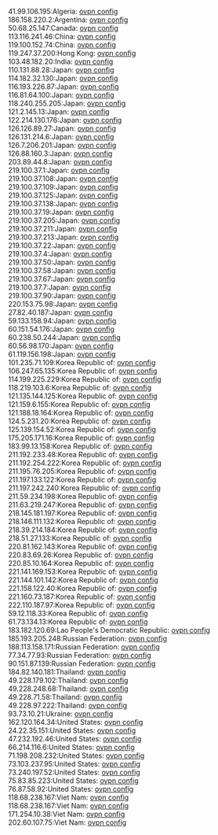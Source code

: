 41.99.106.195:Algeria: [ovpn config](vpn/41_99_106_195.ovpn)  
186.158.220.2:Argentina: [ovpn config](vpn/186_158_220_2.ovpn)  
50.68.25.147:Canada: [ovpn config](vpn/50_68_25_147.ovpn)  
113.116.241.46:China: [ovpn config](vpn/113_116_241_46.ovpn)  
119.100.152.74:China: [ovpn config](vpn/119_100_152_74.ovpn)  
119.247.37.200:Hong Kong: [ovpn config](vpn/119_247_37_200.ovpn)  
103.48.182.20:India: [ovpn config](vpn/103_48_182_20.ovpn)  
110.131.88.28:Japan: [ovpn config](vpn/110_131_88_28.ovpn)  
114.182.32.130:Japan: [ovpn config](vpn/114_182_32_130.ovpn)  
116.193.226.87:Japan: [ovpn config](vpn/116_193_226_87.ovpn)  
116.81.64.100:Japan: [ovpn config](vpn/116_81_64_100.ovpn)  
118.240.255.205:Japan: [ovpn config](vpn/118_240_255_205.ovpn)  
121.2.145.13:Japan: [ovpn config](vpn/121_2_145_13.ovpn)  
122.214.130.176:Japan: [ovpn config](vpn/122_214_130_176.ovpn)  
126.126.89.27:Japan: [ovpn config](vpn/126_126_89_27.ovpn)  
126.131.214.6:Japan: [ovpn config](vpn/126_131_214_6.ovpn)  
126.7.206.201:Japan: [ovpn config](vpn/126_7_206_201.ovpn)  
126.88.160.3:Japan: [ovpn config](vpn/126_88_160_3.ovpn)  
203.89.44.8:Japan: [ovpn config](vpn/203_89_44_8.ovpn)  
219.100.37.1:Japan: [ovpn config](vpn/219_100_37_1.ovpn)  
219.100.37.108:Japan: [ovpn config](vpn/219_100_37_108.ovpn)  
219.100.37.109:Japan: [ovpn config](vpn/219_100_37_109.ovpn)  
219.100.37.125:Japan: [ovpn config](vpn/219_100_37_125.ovpn)  
219.100.37.138:Japan: [ovpn config](vpn/219_100_37_138.ovpn)  
219.100.37.19:Japan: [ovpn config](vpn/219_100_37_19.ovpn)  
219.100.37.205:Japan: [ovpn config](vpn/219_100_37_205.ovpn)  
219.100.37.211:Japan: [ovpn config](vpn/219_100_37_211.ovpn)  
219.100.37.213:Japan: [ovpn config](vpn/219_100_37_213.ovpn)  
219.100.37.22:Japan: [ovpn config](vpn/219_100_37_22.ovpn)  
219.100.37.4:Japan: [ovpn config](vpn/219_100_37_4.ovpn)  
219.100.37.50:Japan: [ovpn config](vpn/219_100_37_50.ovpn)  
219.100.37.58:Japan: [ovpn config](vpn/219_100_37_58.ovpn)  
219.100.37.67:Japan: [ovpn config](vpn/219_100_37_67.ovpn)  
219.100.37.7:Japan: [ovpn config](vpn/219_100_37_7.ovpn)  
219.100.37.90:Japan: [ovpn config](vpn/219_100_37_90.ovpn)  
220.153.75.98:Japan: [ovpn config](vpn/220_153_75_98.ovpn)  
27.82.40.187:Japan: [ovpn config](vpn/27_82_40_187.ovpn)  
59.133.158.94:Japan: [ovpn config](vpn/59_133_158_94.ovpn)  
60.151.54.176:Japan: [ovpn config](vpn/60_151_54_176.ovpn)  
60.238.50.244:Japan: [ovpn config](vpn/60_238_50_244.ovpn)  
60.56.98.170:Japan: [ovpn config](vpn/60_56_98_170.ovpn)  
61.119.156.198:Japan: [ovpn config](vpn/61_119_156_198.ovpn)  
101.235.71.109:Korea Republic of: [ovpn config](vpn/101_235_71_109.ovpn)  
106.247.65.135:Korea Republic of: [ovpn config](vpn/106_247_65_135.ovpn)  
114.199.225.229:Korea Republic of: [ovpn config](vpn/114_199_225_229.ovpn)  
118.219.103.6:Korea Republic of: [ovpn config](vpn/118_219_103_6.ovpn)  
121.135.144.125:Korea Republic of: [ovpn config](vpn/121_135_144_125.ovpn)  
121.159.6.155:Korea Republic of: [ovpn config](vpn/121_159_6_155.ovpn)  
121.188.18.164:Korea Republic of: [ovpn config](vpn/121_188_18_164.ovpn)  
124.5.231.20:Korea Republic of: [ovpn config](vpn/124_5_231_20.ovpn)  
125.139.154.52:Korea Republic of: [ovpn config](vpn/125_139_154_52.ovpn)  
175.205.171.16:Korea Republic of: [ovpn config](vpn/175_205_171_16.ovpn)  
183.99.13.158:Korea Republic of: [ovpn config](vpn/183_99_13_158.ovpn)  
211.192.233.48:Korea Republic of: [ovpn config](vpn/211_192_233_48.ovpn)  
211.192.254.222:Korea Republic of: [ovpn config](vpn/211_192_254_222.ovpn)  
211.195.76.205:Korea Republic of: [ovpn config](vpn/211_195_76_205.ovpn)  
211.197.133.122:Korea Republic of: [ovpn config](vpn/211_197_133_122.ovpn)  
211.197.242.240:Korea Republic of: [ovpn config](vpn/211_197_242_240.ovpn)  
211.59.234.198:Korea Republic of: [ovpn config](vpn/211_59_234_198.ovpn)  
211.63.219.247:Korea Republic of: [ovpn config](vpn/211_63_219_247.ovpn)  
218.145.181.197:Korea Republic of: [ovpn config](vpn/218_145_181_197.ovpn)  
218.146.111.132:Korea Republic of: [ovpn config](vpn/218_146_111_132.ovpn)  
218.39.214.184:Korea Republic of: [ovpn config](vpn/218_39_214_184.ovpn)  
218.51.27.133:Korea Republic of: [ovpn config](vpn/218_51_27_133.ovpn)  
220.81.162.143:Korea Republic of: [ovpn config](vpn/220_81_162_143.ovpn)  
220.83.69.26:Korea Republic of: [ovpn config](vpn/220_83_69_26.ovpn)  
220.85.10.164:Korea Republic of: [ovpn config](vpn/220_85_10_164.ovpn)  
221.141.169.153:Korea Republic of: [ovpn config](vpn/221_141_169_153.ovpn)  
221.144.101.142:Korea Republic of: [ovpn config](vpn/221_144_101_142.ovpn)  
221.158.122.40:Korea Republic of: [ovpn config](vpn/221_158_122_40.ovpn)  
221.160.73.187:Korea Republic of: [ovpn config](vpn/221_160_73_187.ovpn)  
222.110.187.97:Korea Republic of: [ovpn config](vpn/222_110_187_97.ovpn)  
59.12.118.33:Korea Republic of: [ovpn config](vpn/59_12_118_33.ovpn)  
61.73.134.13:Korea Republic of: [ovpn config](vpn/61_73_134_13.ovpn)  
183.182.120.69:Lao People's Democratic Republic: [ovpn config](vpn/183_182_120_69.ovpn)  
185.193.205.248:Russian Federation: [ovpn config](vpn/185_193_205_248.ovpn)  
188.113.158.171:Russian Federation: [ovpn config](vpn/188_113_158_171.ovpn)  
77.34.77.93:Russian Federation: [ovpn config](vpn/77_34_77_93.ovpn)  
90.151.87.139:Russian Federation: [ovpn config](vpn/90_151_87_139.ovpn)  
184.82.140.181:Thailand: [ovpn config](vpn/184_82_140_181.ovpn)  
49.228.179.102:Thailand: [ovpn config](vpn/49_228_179_102.ovpn)  
49.228.248.68:Thailand: [ovpn config](vpn/49_228_248_68.ovpn)  
49.228.71.58:Thailand: [ovpn config](vpn/49_228_71_58.ovpn)  
49.228.97.222:Thailand: [ovpn config](vpn/49_228_97_222.ovpn)  
93.73.10.21:Ukraine: [ovpn config](vpn/93_73_10_21.ovpn)  
162.120.164.34:United States: [ovpn config](vpn/162_120_164_34.ovpn)  
24.22.35.151:United States: [ovpn config](vpn/24_22_35_151.ovpn)  
47.232.192.46:United States: [ovpn config](vpn/47_232_192_46.ovpn)  
66.214.116.6:United States: [ovpn config](vpn/66_214_116_6.ovpn)  
71.198.208.232:United States: [ovpn config](vpn/71_198_208_232.ovpn)  
73.103.237.95:United States: [ovpn config](vpn/73_103_237_95.ovpn)  
73.240.197.52:United States: [ovpn config](vpn/73_240_197_52.ovpn)  
75.83.85.223:United States: [ovpn config](vpn/75_83_85_223.ovpn)  
76.87.58.92:United States: [ovpn config](vpn/76_87_58_92.ovpn)  
118.68.238.167:Viet Nam: [ovpn config](vpn/118_68_238_167.ovpn)  
118.68.238.167:Viet Nam: [ovpn config](vpn/118_68_238_167.ovpn)  
171.254.10.38:Viet Nam: [ovpn config](vpn/171_254_10_38.ovpn)  
202.60.107.75:Viet Nam: [ovpn config](vpn/202_60_107_75.ovpn)  
